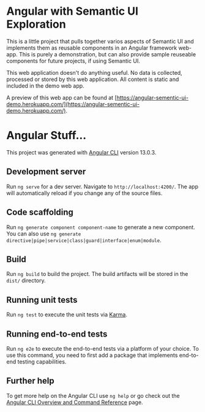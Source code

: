 # Angular with Semantic UI Exploration

This is a little project that pulls together varios aspects of Semantic UI and implements them as reusable components in an Angular framework web-app.  This is purely a demonstration, but can also provide sample reuseable components for future projects, if using Semantic UI.

This web application doesn't do anything useful.  No data is collected, processed or stored by this web application.  All content is static and included in the demo web app.

A preview of this web app can be found at [https://angular-sementic-ui-demo.herokuapp.com/](https://angular-sementic-ui-demo.herokuapp.com/).



# Angular Stuff...

This project was generated with [Angular CLI](https://github.com/angular/angular-cli) version 13.0.3.

## Development server

Run `ng serve` for a dev server. Navigate to `http://localhost:4200/`. The app will automatically reload if you change any of the source files.

## Code scaffolding

Run `ng generate component component-name` to generate a new component. You can also use `ng generate directive|pipe|service|class|guard|interface|enum|module`.

## Build

Run `ng build` to build the project. The build artifacts will be stored in the `dist/` directory.

## Running unit tests

Run `ng test` to execute the unit tests via [Karma](https://karma-runner.github.io).

## Running end-to-end tests

Run `ng e2e` to execute the end-to-end tests via a platform of your choice. To use this command, you need to first add a package that implements end-to-end testing capabilities.

## Further help

To get more help on the Angular CLI use `ng help` or go check out the [Angular CLI Overview and Command Reference](https://angular.io/cli) page.
